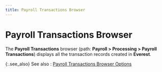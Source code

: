 ```yaml
---
title: Payroll Transactions Browser
---
```


# Payroll Transactions Browser


The **Payroll Transactions** browser (path: **Payroll &gt; Processing &gt; Payroll Transactions**) displays all the transaction records created in **Everest**.


{:.see_also}
See also
: [Payroll Transactions Browser Options]({{site.prl_baseurl}}/payroll-process/purge/browser/options_available_with_the_payroll_transactions_browser.html)
